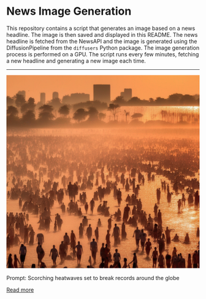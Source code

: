# News Image Generation
This repository contains a script that generates an image based on a news headline. The image is then saved and displayed in this README.
The news headline is fetched from the NewsAPI and the image is generated using the DiffusionPipeline from the `diffusers` Python package. The image generation process is performed on a GPU.
The script runs every few minutes, fetching a new headline and generating a new image each time.

---

![Generated Image](image.png)

Prompt: Scorching heatwaves set to break records around the globe

[Read more](https://www.france24.com/en/live-news/20230717-scorching-heatwaves-set-to-break-records-around-the-globe)